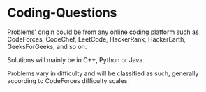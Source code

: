 # Coding-Questions

Problems' origin could be from any online coding platform such as CodeForces, CodeChef, LeetCode, HackerRank, HackerEarth, GeeksForGeeks, and so on.

Solutions will mainly be in C++, Python or Java.

Problems vary in difficulty and will be classified as such, generally according to CodeForces difficulty scales. 

